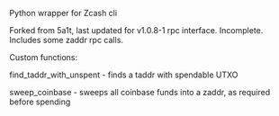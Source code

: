 Python wrapper for Zcash cli

Forked from 5a1t, last updated for v1.0.8-1 rpc interface. Incomplete. Includes some zaddr rpc calls.

Custom functions:

find_taddr_with_unspent - finds a taddr with spendable UTXO

sweep_coinbase - sweeps all coinbase funds into a zaddr, as required before spending
